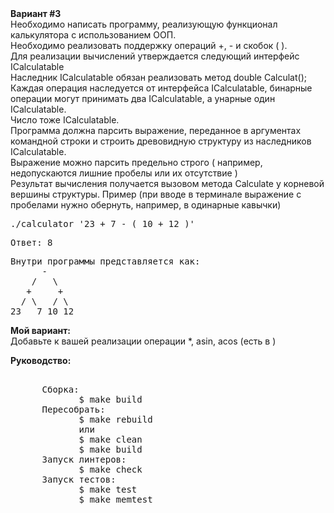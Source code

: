 <div><strong>Вариант #3</strong></div>
<div>Необходимо написать программу, реализующую функционал калькулятора с использованием ООП.</div>
<div>Необходимо реализовать поддержку операций +, - и скобок ( ).</div>
<div>Для реализации вычислений утверждается следующий интерфейс ICalculatable</div>
<div>Наследник ICalculatable обязан реализовать метод double Calculat();</div>
<div>Каждая операция наследуется от интерфейса ICalculatable, бинарные операции могут принимать два ICalculatable, а унарные один ICalculatable.</div>
<div>Число тоже ICalculatable.</div>
<div>Программа должна парсить выражение, переданное в аргументах командной строки и строить древовидную структуру из наследников ICalculatable.</div>
<div>Выражение можно парсить предельно строго ( например, недопускаются лишние пробелы или их отсутствие ) </div>
<div>Результат вычисления получается вызовом метода Calculate у корневой вершины структуры.
Пример (при вводе в терминале выражение с пробелами нужно обернуть, например, в одинарные кавычки) </div>
<pre>./calculator '23 + 7 - ( 10 + 12 )'</pre>
<pre>Ответ: 8</pre>
<pre>
Внутри программы представляется как:
      -
    /   \
   +     +
  / \   / \
23   7 10 12
</pre>

<div><strong>Мой вариант:</strong></div>
<div>Добавьте к вашей реализации операции *, asin, acos (есть в <cmath>)</div>

<strong>Руководство: </strong>
<pre> 
      Сборка:
             $ make build
      Пересобрать:
             $ make rebuild
             или
             $ make clean
             $ make build
      Запуск линтеров:
             $ make check
      Запуск тестов: 
             $ make test
             $ make memtest
</pre>
